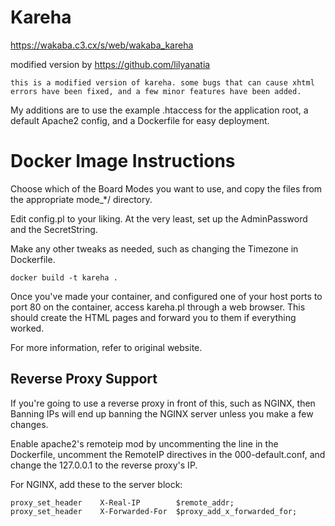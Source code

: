# Kareha

https://wakaba.c3.cx/s/web/wakaba_kareha

modified version by https://github.com/lilyanatia

`this is a modified version of kareha. some bugs that can cause xhtml errors have been fixed, and a few minor features have been added.`

My additions are to use the example .htaccess for the application root, a default Apache2 config, and a Dockerfile for easy deployment.

# Docker Image Instructions

Choose which of the Board Modes you want to use, and copy the files from the appropriate mode_*/ directory.

Edit config.pl to your liking. At the very least, set up the AdminPassword and the SecretString.

Make any other tweaks as needed, such as changing the Timezone in Dockerfile.

```
docker build -t kareha .
```

Once you've made your container, and configured one of your host ports to port 80 on the container, access kareha.pl through a web browser. This should create the HTML pages and forward you to them if everything worked.

For more information, refer to original website.

## Reverse Proxy Support

If you're going to use a reverse proxy in front of this, such as NGINX, then Banning IPs will end up banning the NGINX server unless you make a few changes.

Enable apache2's remoteip mod by uncommenting the line in the Dockerfile, uncomment the RemoteIP directives in the 000-default.conf, and change the 127.0.0.1 to the reverse proxy's IP.

For NGINX, add these to the server block:

```
proxy_set_header    X-Real-IP        $remote_addr;
proxy_set_header    X-Forwarded-For  $proxy_add_x_forwarded_for;
```




